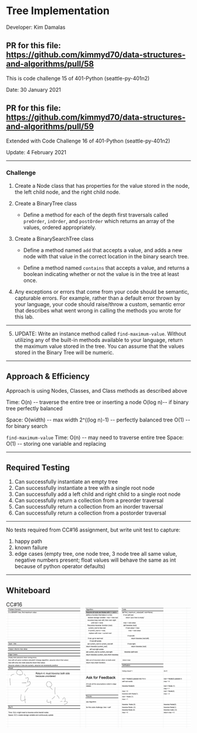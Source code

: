# Tree Implementation

Developer: Kim Damalas

## PR for this file: https://github.com/kimmyd70/data-structures-and-algorithms/pull/58

This is code challenge 15 of 401-Python (seattle-py-401n2)

Date: 30 January 2021

## PR for this file: https://github.com/kimmyd70/data-structures-and-algorithms/pull/59

Extended with Code Challenge 16 of 401-Python
(seattle-py-401n2)

Update: 4 February 2021
____________________
### Challenge 

1. Create a Node class that has properties for the value stored in the node, the left child node, and the right child node.

2. Create a BinaryTree class

    - Define a method for each of the depth first traversals called `preOrder`, `inOrder`, and `postOrder` which returns an array of the values, ordered appropriately.

3. Create a BinarySearchTree class

    - Define a method named `add` that accepts a value, and adds a new node with that value in the correct location in the binary search tree.

    - Define a method named `contains` that accepts a value, and returns a boolean indicating whether or not the value is in the tree at least once.

4. Any exceptions or errors that come from your code should be semantic, capturable errors. For example, rather than a default error thrown by your language, your code should raise/throw a custom, semantic error that describes what went wrong in calling the methods you wrote for this lab.

____________

5. UPDATE: Write an instance method called `find-maximum-value`. Without utilizing any of the built-in methods available to your language, return the maximum value stored in the tree. You can assume that the values stored in the Binary Tree will be numeric.
__________

## Approach & Efficiency

Approach is using Nodes, Classes, and Class methods as described above


Time:   O(n) -- traverse the entire tree or inserting a node
        O(log n)-- if binary tree perfectly balanced

Space:  O(width) -- max width
        2^((log n)-1) -- perfectly balanced tree
        O(1) -- for binary search

`find-maximum-value`
Time: O(n) -- may need to traverse entire tree
Space: O(1) -- storing one variable and replacing

_____________
## Required Testing

1. Can successfully instantiate an empty tree
2. Can successfully instantiate a tree with a single root node
3. Can successfully add a left child and right child to a single root node
4. Can successfully return a collection from a preorder traversal
5. Can successfully return a collection from an inorder traversal
6. Can successfully return a collection from a postorder traversal

-----------
No tests required from CC#16 assignment, but write unit test to capture:
1. happy path
2. known failure
3. edge cases (empty tree, one node tree, 3 node tree all same value, negative numbers present; float values will behave the same as int because of python operator defaults)
_________________

## Whiteboard

CC#16
![Find Max Value Whiteboard](./images/find-max-value-whiteboard.png)

